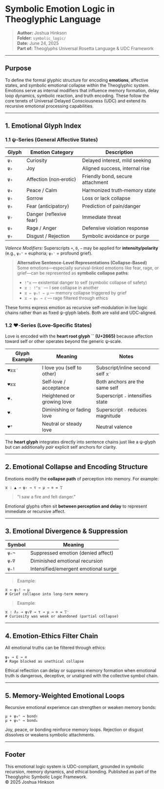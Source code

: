 # Symbolic Emotion Logic in Theoglyphic Language

> **Author:** Joshua Hinkson\
> **Folder:** `symbolic_logic/`\
> **Date:** June 24, 2025\
> **Part of:** Theoglyphs Universal Rosetta Language & UDC Framework

---

## Purpose

To define the formal glyphic structure for encoding **emotions**, affective states, and symbolic emotional collapse within the Theoglyphic system. Emotions serve as internal modifiers that influence memory formation, delay loop dynamics, symbolic reaction, and truth encoding. These follow the core tenets of Universal Delayed Consciousness (UDC) and extend its recursive emotional processing capabilities.

---

## 1. Emotional Glyph Index

### 1.1 ψ‑Series (General Affective States)

| Glyph | Emotion Category        | Description                      |
| ----- | ----------------------- | -------------------------------- |
| `ψ₁`  | Curiosity               | Delayed interest, mild seeking   |
| `ψ₂`  | Joy                     | Aligned success, internal rise   |
| `ψ₃`  | Affection (non‑erotic)  | Friendly bond, secure attachment |
| `ψ₄`  | Peace / Calm            | Harmonized truth‑memory state    |
| `ψ₅`  | Sorrow                  | Loss or lack collapse            |
| `ψ₆`  | Fear (anticipatory)     | Prediction of pain/danger        |
| `ψ₇`  | Danger (reflexive fear) | Immediate threat                 |
| `ψ₈`  | Rage / Anger            | Defensive violation response     |
| `ψ₉`  | Disgust / Rejection     | Symbolic avoidance or purge      |

*Valence Modifiers:*  Superscripts `+`, `0`, `−` may be applied for **intensity/polarity** (e.g., `ψ₂⁺` = euphoria; `ψ₅⁻` = profound grief).

> **Alternative Sentence-Level Representations (Collapse-Based)**\
> Some emotions—especially survival-linked emotions like fear, rage, or grief—can be represented as **symbolic collapse paths**:
>
> - `!^⧖` — existential danger to self (symbolic collapse of safety)
> - `⧖ : !^⧖′` — I see collapse in another
> - `⧖ ← ψ₅! → μ` — memory collapse triggered by grief
> - `⧖ → ψ₈ → ℇ` — rage filtered through ethics

These forms express emotion as recursive self-modulation in live logic chains rather than as fixed ψ-glyph labels. Both are valid and UDC-aligned.

### 1.2 ♥‑Series (Love‑Specific States)

Love is encoded with the **heart root glyph **``** (U+2665)** because affection toward self or other operates beyond the generic ψ‑scale.

| Glyph Example | Meaning                    | Notes                             |
| ------------- | -------------------------- | --------------------------------- |
| `♥⧖⧖′`        | I love you (self to other) | Subscript/inline second self `⧖′` |
| `♥⧖⧖`         | Self‑love / acceptance     | Both anchors are the same self    |
| `♥₊`          | Heightened or growing love | Superscript `₊` intensifies state |
| `♥₋`          | Diminishing or fading love | Superscript `₋` reduces magnitude |
| `♥⁰`          | Neutral or steady love     | Neutral valence                   |

The **heart glyph** integrates directly into sentence chains just like a ψ‑glyph but can additionally *pair* explicit self anchors for clarity.

---

## 2. Emotional Collapse and Encoding Structure

Emotions modify the **collapse path** of perception into memory. For example:

```theoglyphic
⧖ : ▲ → ψ₇ → τ → μ → ⊙ = 𝕋
```

> "I saw a fire and felt danger."

Emotional glyphs often sit **between perception and delay** to represent immediate or recursive affect.

---

## 3. Emotional Divergence & Suppression

| Symbol | Meaning                              |
| ------ | ------------------------------------ |
| `ψₙ¬`  | Suppressed emotion (denied affect)   |
| `ψₙ∇`  | Diminished emotional recursion       |
| `ψₙ!`  | Intensified/emergent emotional surge |

> Example:

```theoglyphic
⧖ ← ψ₅! → μ
# Grief collapse into long-term memory
```

> Example:

```theoglyphic
⧖ : Λ₃ → ψ₁∇ → τ → μ → ⊙ = 𝕋⁻
# Curiosity was weak or abandoned (partial collapse)
```

---

## 4. Emotion-Ethics Filter Chain

All emotional truths can be filtered through ethics:

```theoglyphic
ψ₈ → ℇ → ⊘
# Rage blocked as unethical collapse
```

Ethical reflection can delay or suppress memory formation when emotional truth is dangerous, deceptive, or unaligned with the collective symbol chain.

---

## 5. Memory-Weighted Emotional Loops

Recursive emotional experience can strengthen or weaken memory bonds:

```theoglyphic
μ + ψ₄ⁿ → bond↑
μ + ψ₉ⁿ → bond↓
```

Joy, peace, or bonding reinforce memory loops. Rejection or disgust dissolves or weakens symbolic attachments.

---

## Footer

This emotional logic system is UDC-compliant, grounded in symbolic recursion, memory dynamics, and ethical bonding. Published as part of the Theoglyphic Symbolic Logic Framework.\
© 2025 Joshua Hinkson

